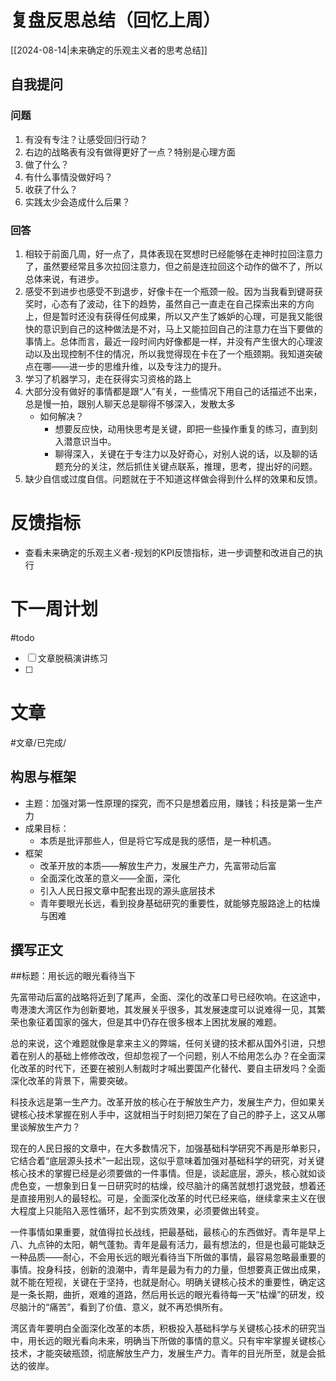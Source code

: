 # 复盘反思总结（回忆上周）

[[2024-08-14|未来确定的乐观主义者的思考总结]] 

## 自我提问
### 问题

1. 有没有专注？让感受回归行动？
2. 右边的战略表有没有做得更好了一点？特别是心理方面
3. 做了什么？
4. 有什么事情没做好吗？
5. 收获了什么？
6. 实践太少会造成什么后果？

### 回答

1. 相较于前面几周，好一点了，具体表现在冥想时已经能够在走神时拉回注意力了，虽然要经常且多次拉回注意力，但之前是连拉回这个动作的做不了，所以总体来说，有进步。
2. 感受不到进步也感受不到退步，好像卡在一个瓶颈一般。因为当我看到键哥获奖时，心态有了波动，往下的趋势，虽然自己一直走在自己探索出来的方向上，但是暂时还没有获得任何成果，所以又产生了嫉妒的心理，可是我又能很快的意识到自己的这种做法是不对，马上又能拉回自己的注意力在当下要做的事情上。总体而言，最近一段时间内好像都是一样，并没有产生很大的心理波动以及出现控制不住的情况，所以我觉得现在卡在了一个瓶颈期。我知道突破点在哪——进一步的思维升维，以及专注力的提升。
3. 学习了机器学习，走在获得实习资格的路上
4. 大部分没有做好的事情都是跟“人”有关，一些情况下用自己的话描述不出来，总是慢一拍，跟别人聊天总是聊得不够深入，发散太多
	- 如何解决？
		- 想要反应快，动用快思考是关键，即把一些操作重复的练习，直到刻入潜意识当中。
		- 聊得深入，关键在于专注力以及好奇心，对别人说的话，以及聊的话题充分的关注，然后抓住关键点联系，推理，思考，提出好的问题。
6. 缺少自信或过度自信。问题就在于不知道这样做会得到什么样的效果和反馈。

# 反馈指标

- 查看未来确定的乐观主义者-规划的KPI反馈指标，进一步调整和改进自己的执行

# 下一周计划
#todo 

- [ ] 文章脱稿演讲练习
- [ ] 

# 文章
#文章/已完成/
## 构思与框架

- 主题：加强对第一性原理的探究，而不只是想着应用，赚钱；科技是第一生产力
- 成果目标：
	- 本质是批评那些人，但是将它写成是我的感悟，是一种机遇。
- 框架
	- 改革开放的本质——解放生产力，发展生产力，先富带动后富
	- 全面深化改革的意义——全面，深化
	- 引入人民日报文章中配套出现的源头底层技术
	- 青年要眼光长远，看到投身基础研究的重要性，就能够克服路途上的枯燥与困难
## 撰写正文

##标题：用长远的眼光看待当下

先富带动后富的战略将近到了尾声，全面、深化的改革口号已经吹响。在这途中，粤港澳大湾区作为创新要地，其发展关乎很多，其发展速度可以说难得一见，其繁荣也象征着国家的强大，但是其中仍存在很多根本上困扰发展的难题。

总的来说，这个难题就像是拿来主义的弊端，任何关键的技术都从国外引进，只想着在别人的基础上修修改改，但却忽视了一个问题，别人不给用怎么办？在全面深化改革的时代下，还要在被别人制裁时才喊出要国产化替代、要自主研发吗？全面深化改革的背景下，需要突破。

科技永远是第一生产力。改革开放的核心在于解放生产力，发展生产力，但如果关键核心技术掌握在别人手中，这就相当于时刻把刀架在了自己的脖子上，这又从哪里谈解放生产力？

现在的人民日报的文章中，在大多数情况下，加强基础科学研究不再是形单影只，它结合着“底层源头技术”一起出现，这似乎意味着加强对基础科学的研究，对关键核心技术的掌握已经是必须要做的一件事情。但是，谈起底层，源头，核心就如谈虎色变，一想象到日复一日研究时的枯燥，绞尽脑汁的痛苦就想打退党鼓，想着还是直接用别人的最轻松。可是，全面深化改革的时代已经来临，继续拿来主义在很大程度上只能陷入恶性循环，起不到实质效果，必须要做出转变。

一件事情如果重要，就值得拉长战线，把最基础，最核心的东西做好。青年是早上八、九点钟的太阳，朝气蓬勃。青年是最有活力，最有想法的，但是也最可能缺乏一种品质——耐心，不会用长远的眼光看待当下所做的事情，最容易忽略最重要的事情。投身科技，创新的浪潮中，青年是最为有力的力量，但想要真正做出成果，就不能在短视，关键在于坚持，也就是耐心。明确关键核心技术的重要性，确定这是一条长期，曲折，艰难的道路，然后用长远的眼光看待每一天“枯燥”的研发，绞尽脑汁的“痛苦”，看到了价值、意义，就不再恐惧所有。

湾区青年要明白全面深化改革的本质，积极投入基础科学与关键核心技术的研究当中，用长远的眼光看向未来，明确当下所做的事情的意义。只有牢牢掌握关键核心技术，才能突破瓶颈，彻底解放生产力，发展生产力。青年的目光所至，就是会抵达的彼岸。






